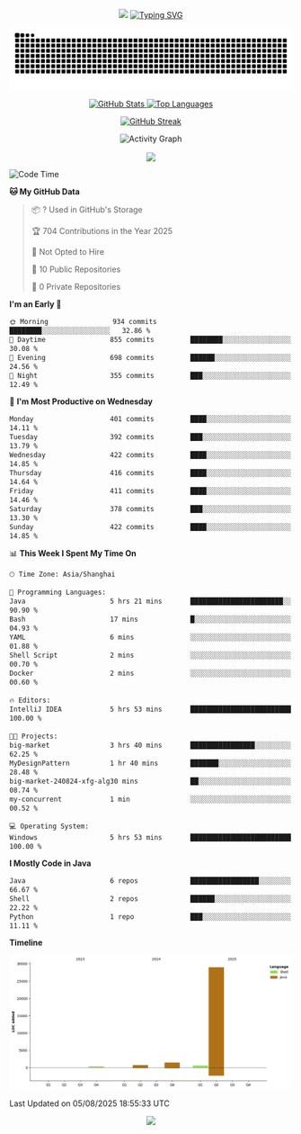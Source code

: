 <!-- -->

<p align="center">
<img src="https://capsule-render.vercel.app/api?type=waving&color=timeGradient&height=300&&section=header&text=HI%20THEME!&fontSize=90&fontAlign=50&fontAlignY=30&desc=I%20am%20AlfonsoKevin!&descAlign=50&descSize=30&descAlignY=60&animation=twinkling" />
    <a align="center" href="https://www.kaijavademo.top/"><img src="https://readme-typing-svg.demolab.com?font=Fira+Code&center=true&pause=1000&width=435&lines=Welcome+to+my+GitHub+profile+page!;%E6%AC%A2%E8%BF%8E%E6%9D%A5%E5%88%B0%E6%88%91%E7%9A%84GitHub%E4%B8%BB%E9%A1%B5%EF%BC%81" alt="Typing SVG" height=200 /> </a>
</p>
 <p align="center"><img src="https://raw.githubusercontent.com/AlfonsoKevin/AlfonsoKevin/output/github-contribution-grid-snake.svg"></p>

</p>


<p align="center" >
  <a href="https://github.com/AlfonsoKevin">  
    <img src="https://github-readme-stats.vercel.app/api/?username=AlfonsoKevin&layout=compact&border_radius=20" width="400"  alt="GitHub Stats" />
  </a>
  <a href="https://www.kaijavademo.top/">
    <img src="https://github-readme-stats.vercel.app/api/top-langs/?username=AlfonsoKevin&layout=compact&border_radius=20" width=400 alt="Top Languages"/>
  </a>
</p>


<p align="center">
    <a href="https://github.com/AlfonsoKevin">
    <img src="https://streak-stats.demolab.com?user=AlfonsoKevin&theme=transparent&hide_border=false%C2%A0%C2%A0%E5%81%87&short_numbers=false%C2%A0%C2%A0%E5%81%87&card_width=595&card_height=234" height="400"  alt="GitHub Streak" />
    </a>
</p>



<p align="center">
    <img width="800" src="https://github-readme-activity-graph.vercel.app/graph?username=AlfonsoKevin&theme=github-compact&hide_border=true&area=true&from=2024-06-01&to=2024-12-31&grid=false&custom_title=Activity%20Graph" alt="Activity Graph" title="Activity Graph" />
</p> 




<p align="center">
	<img align="center" src="https://skillicons.dev/icons?i=idea,java,mysql,redis,spring,rocket,html,css,js,react,linux,py,c,clion,docker,md,stackoverflow&theme=light" />    
</p>


<!--START_SECTION:waka-->
![Code Time](http://img.shields.io/badge/Code%20Time-194%20hrs%2013%20mins-blue)

**🐱 My GitHub Data** 

> 📦 ? Used in GitHub's Storage 
 > 
> 🏆 704 Contributions in the Year 2025
 > 
> 🚫 Not Opted to Hire
 > 
> 📜 10 Public Repositories 
 > 
> 🔑 0 Private Repositories 
 > 
**I'm an Early 🐤** 

```text
🌞 Morning                934 commits         ████████░░░░░░░░░░░░░░░░░   32.86 % 
🌆 Daytime                855 commits         ████████░░░░░░░░░░░░░░░░░   30.08 % 
🌃 Evening                698 commits         ██████░░░░░░░░░░░░░░░░░░░   24.56 % 
🌙 Night                  355 commits         ███░░░░░░░░░░░░░░░░░░░░░░   12.49 % 
```
📅 **I'm Most Productive on Wednesday** 

```text
Monday                   401 commits         ████░░░░░░░░░░░░░░░░░░░░░   14.11 % 
Tuesday                  392 commits         ███░░░░░░░░░░░░░░░░░░░░░░   13.79 % 
Wednesday                422 commits         ████░░░░░░░░░░░░░░░░░░░░░   14.85 % 
Thursday                 416 commits         ████░░░░░░░░░░░░░░░░░░░░░   14.64 % 
Friday                   411 commits         ████░░░░░░░░░░░░░░░░░░░░░   14.46 % 
Saturday                 378 commits         ███░░░░░░░░░░░░░░░░░░░░░░   13.30 % 
Sunday                   422 commits         ████░░░░░░░░░░░░░░░░░░░░░   14.85 % 
```


📊 **This Week I Spent My Time On** 

```text
🕑︎ Time Zone: Asia/Shanghai

💬 Programming Languages: 
Java                     5 hrs 21 mins       ███████████████████████░░   90.90 % 
Bash                     17 mins             █░░░░░░░░░░░░░░░░░░░░░░░░   04.93 % 
YAML                     6 mins              ░░░░░░░░░░░░░░░░░░░░░░░░░   01.88 % 
Shell Script             2 mins              ░░░░░░░░░░░░░░░░░░░░░░░░░   00.70 % 
Docker                   2 mins              ░░░░░░░░░░░░░░░░░░░░░░░░░   00.60 % 

🔥 Editors: 
IntelliJ IDEA            5 hrs 53 mins       █████████████████████████   100.00 % 

🐱‍💻 Projects: 
big-market               3 hrs 40 mins       ████████████████░░░░░░░░░   62.25 % 
MyDesignPattern          1 hr 40 mins        ███████░░░░░░░░░░░░░░░░░░   28.48 % 
big-market-240824-xfg-alg30 mins             ██░░░░░░░░░░░░░░░░░░░░░░░   08.74 % 
my-concurrent            1 min               ░░░░░░░░░░░░░░░░░░░░░░░░░   00.52 % 

💻 Operating System: 
Windows                  5 hrs 53 mins       █████████████████████████   100.00 % 
```

**I Mostly Code in Java** 

```text
Java                     6 repos             █████████████████░░░░░░░░   66.67 % 
Shell                    2 repos             ██████░░░░░░░░░░░░░░░░░░░   22.22 % 
Python                   1 repo              ███░░░░░░░░░░░░░░░░░░░░░░   11.11 % 
```



**Timeline**

![Lines of Code chart](https://raw.githubusercontent.com/AlfonsoKevin/AlfonsoKevin/main/assets/bar_graph.png)


 Last Updated on 05/08/2025 18:55:33 UTC
<!--END_SECTION:waka-->

<p align="center">
    <a href="https://github.com/AlfonsoKevin"></a><img src="https://img.shields.io/badge/GitHub-grey?logo=github" />
</p>
